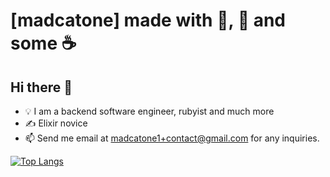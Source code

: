 # [madcatone] made with :pizza:, :cake: and some :coffee:

## Hi there 👋

- 💡 I am a backend software engineer, rubyist and much more
- ✍️  Elixir novice
- 📫 Send me email at madcatone1+contact@gmail.com for any inquiries.

[![Top Langs](https://github-readme-stats.vercel.app/api/top-langs/?username=madcatone&layout=compact)](https://github.com/anuraghazra/github-readme-stats)
